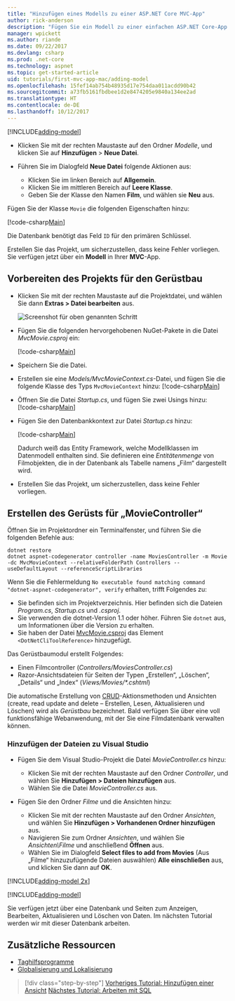 ```yaml
---
title: "Hinzufügen eines Modells zu einer ASP.NET Core MVC-App"
author: rick-anderson
description: "Fügen Sie ein Modell zu einer einfachen ASP.NET Core-App hinzu."
manager: wpickett
ms.author: riande
ms.date: 09/22/2017
ms.devlang: csharp
ms.prod: .net-core
ms.technology: aspnet
ms.topic: get-started-article
uid: tutorials/first-mvc-app-mac/adding-model
ms.openlocfilehash: 15fef14ab754b48935d17e754daa011acdd90b42
ms.sourcegitcommit: a73fb5161fbdbee1d2e8474205e9840a134ee2ad
ms.translationtype: HT
ms.contentlocale: de-DE
ms.lasthandoff: 10/12/2017
---
```

[!INCLUDE[adding-model](../../includes/mvc-intro/adding-model1.md)]

* Klicken Sie mit der rechten Maustaste auf den Ordner *Modelle*, und klicken Sie auf **Hinzufügen** > **Neue Datei**. 
* Führen Sie im Dialogfeld **Neue Datei** folgende Aktionen aus:

  * Klicken Sie im linken Bereich auf **Allgemein**.
  * Klicken Sie im mittleren Bereich auf **Leere Klasse**.
  * Geben Sie der Klasse den Namen **Film**, und wählen sie **Neu** aus.

Fügen Sie der Klasse `Movie` die folgenden Eigenschaften hinzu:

[!code-csharp[Main](../../tutorials/first-mvc-app/start-mvc/sample/MvcMovie/Models/MovieNoEF.cs?name=snippet_1)]

Die Datenbank benötigt das Feld `ID` für den primären Schlüssel.

Erstellen Sie das Projekt, um sicherzustellen, dass keine Fehler vorliegen. Sie verfügen jetzt über ein **Modell** in Ihrer **MVC**-App.

## <a name="prepare-the-project-for-scaffolding"></a>Vorbereiten des Projekts für den Gerüstbau

- Klicken Sie mit der rechten Maustaste auf die Projektdatei, und wählen Sie dann **Extras > Datei bearbeiten** aus.

  ![Screenshot für oben genannten Schritt](adding-model/_static/1.png)

- Fügen Sie die folgenden hervorgehobenen NuGet-Pakete in die Datei *MvcMovie.csproj* ein:
             
  [!code-csharp[Main](../first-mvc-app-xplat/start-mvc/sample/MvcMovie/MvcMovie.csproj?highlight=7,10)]

- Speichern Sie die Datei.

- Erstellen sie eine *Models/MvcMovieContext.cs*-Datei, und fügen Sie die folgende Klasse des Typs `MvcMovieContext` hinzu: [!code-csharp[Main](../../tutorials/first-mvc-app-xplat/start-mvc/sample/MvcMovie/Models/MvcMovieContext.cs)]
   
- Öffnen Sie die Datei *Startup.cs*, und fügen Sie zwei Usings hinzu: [!code-csharp[Main](../../tutorials/first-mvc-app-xplat/start-mvc/sample/MvcMovie/Startup.cs?name=snippet1&highlight=1,2)]

- Fügen Sie den Datenbankkontext zur Datei *Startup.cs* hinzu:

   [!code-csharp[Main](../../tutorials/first-mvc-app-xplat/start-mvc/sample/MvcMovie/Startup.cs?name=snippet2&highlight=6-7)]

  Dadurch weiß das Entity Framework, welche Modellklassen im Datenmodell enthalten sind. Sie definieren eine *Entitätenmenge* von Filmobjekten, die in der Datenbank als Tabelle namens „Film“ dargestellt wird.

- Erstellen Sie das Projekt, um sicherzustellen, dass keine Fehler vorliegen.

## <a name="scaffold-the-moviecontroller"></a>Erstellen des Gerüsts für „MovieController“

Öffnen Sie im Projektordner ein Terminalfenster, und führen Sie die folgenden Befehle aus:

```
dotnet restore
dotnet aspnet-codegenerator controller -name MoviesController -m Movie -dc MvcMovieContext --relativeFolderPath Controllers --useDefaultLayout --referenceScriptLibraries 
```
Wenn Sie die Fehlermeldung `No executable found matching command "dotnet-aspnet-codegenerator", verify` erhalten, trifft Folgendes zu:

 * Sie befinden sich im Projektverzeichnis. Hier befinden sich die Dateien *Program.cs*, *Startup.cs* und *.csproj*.
 * Sie verwenden die dotnet-Version 1.1 oder höher. Führen Sie `dotnet` aus, um Informationen über die Version zu erhalten.
 * Sie haben der Datei [MvcMovie.csproj](#prepare-the-project-for-scaffolding) das Element `<DotNetCliToolReference>` hinzugefügt.
 
<!--
> [!NOTE]
> If you get an error when the scaffolding command runs, see [issue 444 in the scaffolding repository](https://github.com/aspnet/scaffolding/issues/444) for a workaround.
-->

Das Gerüstbaumodul erstellt Folgendes:

* Einen Filmcontroller (*Controllers/MoviesController.cs*)
* Razor-Ansichtsdateien für Seiten der Typen „Erstellen“, „Löschen“, „Details“ und „Index“ (*Views/Movies/\*.cshtml*)

Die automatische Erstellung von [CRUD](https://wikipedia.org/wiki/Create,_read,_update_and_delete)-Aktionsmethoden und Ansichten (create, read update and delete – Erstellen, Lesen, Aktualisieren und Löschen) wird als *Gerüstbau* bezeichnet. Bald verfügen Sie über eine voll funktionsfähige Webanwendung, mit der Sie eine Filmdatenbank verwalten können.

### <a name="add-the-files-to-visual-studio"></a>Hinzufügen der Dateien zu Visual Studio

* Fügen Sie dem Visual Studio-Projekt die Datei *MovieController.cs* hinzu:

  * Klicken Sie mit der rechten Maustaste auf den Ordner *Controller*, und wählen Sie **Hinzufügen > Dateien hinzufügen** aus.
  * Wählen Sie die Datei *MovieController.cs* aus.

* Fügen Sie den Ordner *Filme* und die Ansichten hinzu:

  * Klicken Sie mit der rechten Maustaste auf den Ordner *Ansichten*, und wählen Sie **Hinzufügen > Vorhandenen Ordner hinzufügen** aus.
  * Navigieren Sie zum Ordner *Ansichten*, und wählen Sie *Ansichten\Filme* und anschließend **Öffnen** aus.
  * Wählen Sie im Dialogfeld **Select files to add from Movies** (Aus „Filme“ hinzuzufügende Dateien auswählen) **Alle einschließen** aus, und klicken Sie dann auf **OK**.

[!INCLUDE[adding-model 2x](../../includes/mvc-intro/adding-model2xp.md)]

[!INCLUDE[adding-model](../../includes/mvc-intro/adding-model3.md)]

Sie verfügen jetzt über eine Datenbank und Seiten zum Anzeigen, Bearbeiten, Aktualisieren und Löschen von Daten. Im nächsten Tutorial werden wir mit dieser Datenbank arbeiten.

## <a name="additional-resources"></a>Zusätzliche Ressourcen

* [Taghilfsprogramme](xref:mvc/views/tag-helpers/intro)
* [Globalisierung und Lokalisierung](xref:fundamentals/localization)

>[!div class="step-by-step"]
[Vorheriges Tutorial: Hinzufügen einer Ansicht](adding-view.md)
[Nächstes Tutorial: Arbeiten mit SQL](working-with-sql.md)  
